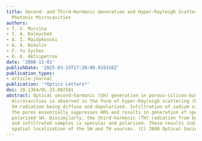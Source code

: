```yaml
---
title: Second- and Third-Harmonic Generation and Hyper-Rayleigh Scattering in Porous-Silicon-Based
  Photonic Microcavities
authors:
- T. V. Murzina
- I. A. Kolmychek
- A. I. Maidykovski
- A. A. Nikulin
- F. Yu Sychev
- O. A. Aktsipetrov
date: '2008-11-01'
publishDate: '2025-03-15T17:20:00.918316Z'
publication_types:
- article-journal
publication: '*Optics Letters*'
doi: 10.1364/OL.33.002581
abstract: Optical second-harmonic (SH) generation in porous-silicon-based photonic
  microcavities is observed in the form of hyper-Rayleigh scattering (HRS), with the
  SH radiation being diffuse and depolarized. Infiltration of sodium nitrite into
  the pores essentially suppresses HRS and results in generation of specular and partially
  polarized SH. Dissimilarly, the third-harmonic (TH) radiation from both unfilled
  and infiltrated samples is specular and polarized. These results indicate different
  spatial localization of the SH and TH sources. (C) 2008 Optical Society of America
---
```

